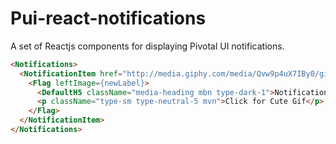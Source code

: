 # Pui-react-notifications

A set of Reactjs components for displaying Pivotal UI notifications.

```html
<Notifications>
  <NotificationItem href="http://media.giphy.com/media/Qvw9p4uX7IBy0/giphy.gif">
    <Flag leftImage={newLabel}>
      <DefaultH5 className="media-heading mbn type-dark-1">Notification</DefaultH5>
      <p className="type-sm type-neutral-5 mvn">Click for Cute Gif</p>
    </Flag>
  </NotificationItem>
</Notifications>
```